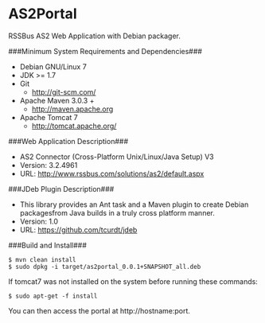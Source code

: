 AS2Portal
=========

RSSBus AS2 Web Application with Debian packager.

###Minimum System Requirements and Dependencies###
* Debian GNU/Linux 7
* JDK >= 1.7
* Git
  * http://git-scm.com/
* Apache Maven 3.0.3 +
  * http://maven.apache.org
* Apache Tomcat 7
  * http://tomcat.apache.org/

###Web Application Description###
* AS2 Connector (Cross-Platform Unix/Linux/Java Setup) V3
* Version: 3.2.4961
* URL: http://www.rssbus.com/solutions/as2/default.aspx

###JDeb Plugin Description###
* This library provides an Ant task and a Maven plugin to create Debian packagesfrom Java builds in a truly cross platform manner. 
* Version: 1.0
* URL: https://github.com/tcurdt/jdeb

###Build and Install###

~~~
$ mvn clean install
$ sudo dpkg -i target/as2portal_0.0.1+SNAPSHOT_all.deb
~~~
If tomcat7 was not installed on the system before running these commands:
~~~
$ sudo apt-get -f install
~~~
You can then access the portal at http://hostname:port.
